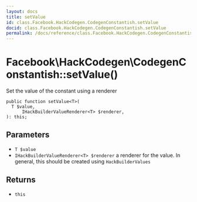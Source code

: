 ```yaml
---
layout: docs
title: setValue
id: class.Facebook.HackCodegen.CodegenConstantish.setValue
docid: class.Facebook.HackCodegen.CodegenConstantish.setValue
permalink: /docs/reference/class.Facebook.HackCodegen.CodegenConstantish.setValue.md
---
```

# Facebook\\HackCodegen\\CodegenConstantish::setValue()




Set the value of the constant using a renderer




``` Hack
public function setValue<T>(
  T $value,
      IHackBuilderValueRenderer<T> $renderer,
): this;
```




## Parameters




- ` T $value `
- ` IHackBuilderValueRenderer<T> $renderer ` a renderer for the value. In general, this should be
  created using `` HackBuilderValues ``




## Returns




+ ` this `